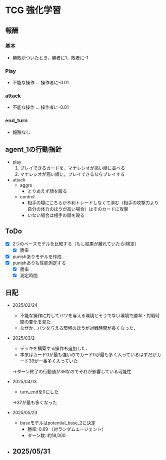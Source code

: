 # TCG 強化学習

## 報酬

### 基本

- 勝敗がついたとき，勝者に1，敗者に-1

### Play

- 不能な操作 ... 操作者に-0.01

### attack

- 不能な操作 ... 操作者に-0.01

### end_turn

- 報酬なし

## agent_1の行動指針

- play
  1. プレイできるカードを，マナレシオが高い順に並べる
  2. マナレシオが高い順に，プレイできるならプレイする
- attack
  - aggro
    - とりあえず顔を殴る
  - control
    - 相手の場にこちらが不利トレードしなくて済む（相手の攻撃力より自分の体力のほうが高い場合）はそのカードに攻撃
    - いない場合は相手の顔を殴る

## ToDo

- [X] 2つのベースモデルを比較する（もし結果が離れていたらt検定）
  - [X] 勝率
- [X] punishありモデルを作成
- [X] punishありも性能測定する
  - [X] 勝率
  - [X] 測定時間

## 日記

- 2025/02/24

  - 不能な操作に対してバツを与える環境とそうでない環境で勝率・対戦時間の変化を見た．
  - なぜか，バツを与える環境のほうが対戦時間が長くなった．
- 2025/03/2

  - デッキを構築する操作も追加した．
  - 本来はカード0が最も強いのでカード0が最も多く入っているはずだがカード39が一番多く入っていた

  →ターン終了の行動値が39なのでそれが影響している可能性
- 2025/04/13

  - turn_endを0にした

  →37が最も多くなった
- 2025/05/23
  - baseモデルはpotential_base_2に決定
    - 勝率: 0.69 （対ランダムエージェント）
    - ターン数: 約18,000

- 2025/05/31
  - 